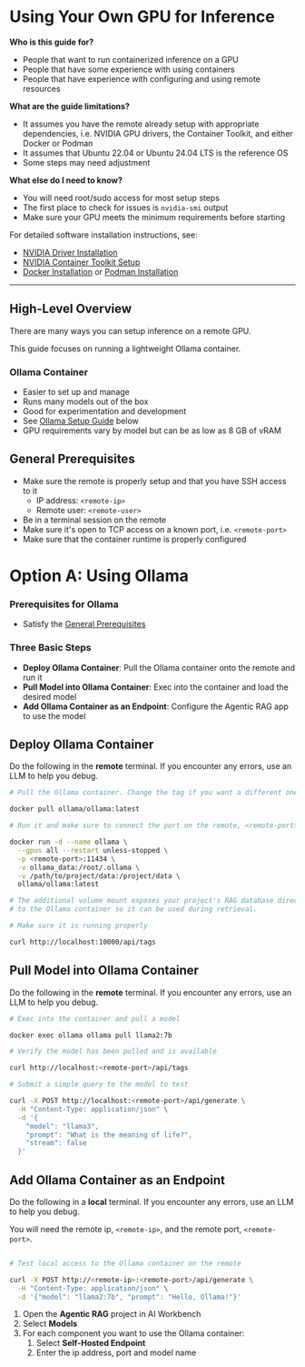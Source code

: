 # Using Your Own GPU for Inference

**Who is this guide for?** 
- People that want to run containerized inference on a GPU
- People that have some experience with using containers
- People that have experience with configuring and using remote resources

**What are the guide limitations?** 
- It assumes you have the remote already setup with appropriate dependencies, i.e. NVIDIA GPU drivers, the Container Toolkit, 
  and either Docker or Podman
- It assumes that Ubuntu 22.04 or Ubuntu 24.04 LTS is the reference OS
- Some steps may need adjustment 

**What else do I need to know?**
- You will need root/sudo access for most setup steps
- The first place to check for issues is `nvidia-smi` output
- Make sure your GPU meets the minimum requirements before starting

For detailed software installation instructions, see:
- [NVIDIA Driver Installation](https://docs.nvidia.com/datacenter/tesla/tesla-installation-notes/index.html)
- [NVIDIA Container Toolkit Setup](https://docs.nvidia.com/datacenter/cloud-native/container-toolkit/latest/install-guide.html)
- [Docker Installation](https://docs.docker.com/engine/install/ubuntu/) or [Podman Installation](https://podman.io/docs/installation)

---

## High-Level Overview

There are many ways you can setup inference on a remote GPU. 

This guide focuses on running a lightweight Ollama container.

### Ollama Container
 - Easier to set up and manage
 - Runs many models out of the box
 - Good for experimentation and development
 - See [Ollama Setup Guide](#ollama-setup) below
 - GPU requirements vary by model but can be as low as 8 GB of vRAM

## General Prerequisites

- Make sure the remote is properly setup and that you have SSH access to it
  - IP address: ``<remote-ip>``
  - Remote user: ``<remote-user>``
- Be in a terminal session on the remote
- Make sure it's open to TCP access on a known port, i.e. ``<remote-port>``
- Make sure that the container runtime is properly configured

# Option A: Using Ollama

### Prerequisites for Ollama
- Satisfy the [General Prerequisites](#general-prerequisites)

### Three Basic Steps
- **Deploy Ollama Container**: Pull the Ollama container onto the remote and run it
- **Pull Model into Ollama Container**: Exec into the container and load the desired model
- **Add Ollama Container as an Endpoint**: Configure the Agentic RAG app to use the model

## Deploy Ollama Container

Do the following in the **remote** terminal. If you encounter any errors, use an LLM to help you debug. 

```bash
# Pull the Ollama container. Change the tag if you want a different one. 

docker pull ollama/ollama:latest

# Run it and make sure to connect the port on the remote, <remote-port>, to the Ollama port in the container, 11434

docker run -d --name ollama \
  --gpus all --restart unless-stopped \
  -p <remote-port>:11434 \
  -v ollama_data:/root/.ollama \
  -v /path/to/project/data:/project/data \
  ollama/ollama:latest

# The additional volume mount exposes your project's RAG database directory
# to the Ollama container so it can be used during retrieval.

# Make sure it is running properly

curl http://localhost:10000/api/tags

```

## Pull Model into Ollama Container

Do the following in the **remote** terminal. If you encounter any errors, use an LLM to help you debug. 

```bash
# Exec into the container and pull a model

docker exec ollama ollama pull llama2:7b

# Verify the model has been pulled and is available

curl http://localhost:<remote-port>/api/tags

# Submit a simple query to the model to test

curl -X POST http://localhost:<remote-port>/api/generate \
  -H "Content-Type: application/json" \
  -d '{
    "model": "llama3",
    "prompt": "What is the meaning of life?",
    "stream": false
  }'


```

## Add Ollama Container as an Endpoint

Do the following in a **local** terminal. If you encounter any errors, use an LLM to help you debug. 

You will need the remote ip, ``<remote-ip>``, and the remote port, ``<remote-port>``.

```bash

# Test local access to the Ollama container on the remote 

curl -X POST http://<remote-ip>:<remote-port>/api/generate \
  -H "Content-Type: application/json" \
  -d '{"model": "llama2:7b", "prompt": "Hello, Ollama!"}'
```



1. Open the **Agentic RAG** project in AI Workbench
2. Select **Models**
3. For each component you want to use the Ollama container:
   1. Select **Self-Hosted Endpoint**
   2. Enter the ip address, port and model name



